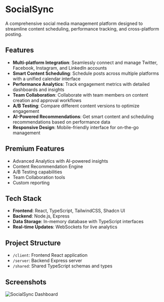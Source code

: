 # SocialSync

A comprehensive social media management platform designed to streamline content scheduling, performance tracking, and cross-platform posting.

## Features

- **Multi-platform Integration**: Seamlessly connect and manage Twitter, Facebook, Instagram, and LinkedIn accounts
- **Smart Content Scheduling**: Schedule posts across multiple platforms with a unified calendar interface
- **Performance Analytics**: Track engagement metrics with detailed dashboards and insights
- **Team Collaboration**: Collaborate with team members on content creation and approval workflows
- **A/B Testing**: Compare different content versions to optimize engagement
- **AI-Powered Recommendations**: Get smart content and scheduling recommendations based on performance data
- **Responsive Design**: Mobile-friendly interface for on-the-go management

## Premium Features

- Advanced Analytics with AI-powered insights
- Content Recommendation Engine
- A/B Testing capabilities
- Team Collaboration tools
- Custom reporting

## Tech Stack

- **Frontend**: React, TypeScript, TailwindCSS, Shadcn UI
- **Backend**: Node.js, Express
- **Data Storage**: In-memory database with TypeScript interfaces
- **Real-time Updates**: WebSockets for live analytics

## Project Structure

- `/client`: Frontend React application
- `/server`: Backend Express server
- `/shared`: Shared TypeScript schemas and types

## Screenshots

![SocialSync Dashboard](https://storage.googleapis.com/screenshot-production-us-central1/a6cbb840-fca3-4176-b9db-7a93c67e2a8a/bb886e85-ef40-4a84-87ea-7da27332b7ae.jpg)